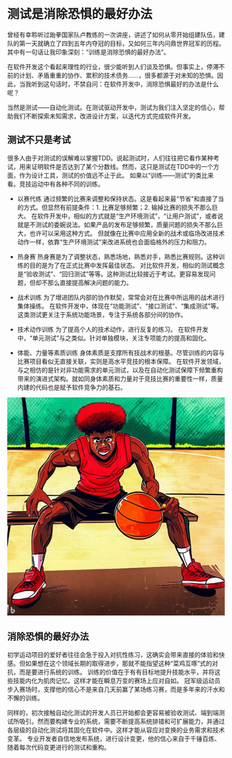 # 测试是消除恐惧的最好办法

曾经有幸聆听过跆拳国家队卢教练的一次讲座，讲述了如何从零开始组建队伍，建队的第一天就确立了四到五年内夺冠的目标，又如何三年内问鼎世界冠军的历程。其中有一句话让我印象深刻：“训练是消除恐惧的最好办法”。

在软件开发这个看起来理性的行业，很少能听到人们谈及恐惧。但事实上，停滞不前的计划、矛盾重重的协作、累积的技术债务……，很多都源于对未知的恐惧。因此，当我听到这句话时，不禁自问：在软件开发中，消除恐惧最好的办法是什么呢？

当然是测试——自动化测试。在测试驱动开发中，测试为我们注入坚定的信心，帮助我们不断探索未知需求，改进设计方案，以迭代方式完成软件开发。

## 测试不只是考试
很多人由于对测试的误解难以掌握TDD。说起测试时，人们往往把它看作某种考试，用来证明软件是否达到了某个分数线。然而，这只是测试在TDD中的一个方面，作为设计工具，测试的价值远不止于此。
如果以“训练——测试”的类比来看。竞技运动中有各种不同的训练。

* 以赛代练
通过频繁的比赛来调整和保持状态。这是看起来最“节省”和直接了当的方式。但显然有前提条件：1. 比赛足够频繁；2. 输掉比赛的损失不那么巨大。
在软件开发中，相似的方式就是“生产环境测试”，“让用户测试”，或者说就是不测试的委婉说法。如果产品的发布足够频繁，质量问题的损失不那么巨大，也许可以采用这种方式。
但就像在比赛中应用全新的战术或临场改进技术动作一样，依靠“生产环境测试”来改进系统也会面临格外的压力和阻力。

* 热身赛
热身赛是为了调整状态，熟悉场地，熟悉对手，熟悉比赛规则。这种训练的目的是为了在正式比赛中发挥最佳状态。
对比软件开发，相似的测试概念是“验收测试”、“回归测试”等等。这种测试比较接近于考试。更容易发现问题，但却不那么直接提高解决问题的能力。

* 战术训练
为了增进团队内部的协作默契，常常会对在比赛中所运用的战术进行集体操练。
在软件开发中，体现在“功能测试”、“接口测试”、“集成测试”等。这类测试更关注于系统功能场景，专注于系统各部分间的协作。

* 技术动作训练
为了提高个人的技术动作，进行反复的练习。
在软件开发中，“单元测试”与之类似。针对单独模块，关注专项能力的提高和固化。

* 体能、力量等素质训练
身体素质是支撑所有技战术的根基。尽管训练的内容与比赛项目看似无直接关联，实则是高水平竞技的根本保障。
在软件开发领域，与之相仿的是针对非功能需求的单元测试，以及在自动化测试保障下频繁重构带来的演进式架构。就如同身体素质和力量对于竞技比赛的重要性一样，质量内建的代码也是赋予软件竞争力的基石。

![练习](../images/practice-base.jpeg)

## 消除恐惧的最好办法
初学运动项目的爱好者往往会急于投入对抗性练习，这确实会带来直接的体验和快感。但如果想在这个领域长期的取得进步，那就不能指望这种“菜鸡互啄”式的对抗，而是要进行系统的训练。
训练的价值在于有有目标地提升技能水平，并将这些技能内化为肌肉记忆。这样才能在瞬息万变的赛场上应对自如。
冠军级运动员步入赛场时，支撑他的信心不是来自几天前赢了某场练习赛，而是多年来的汗水和不懈的训练。

同样的，初次接触自动化测试的开发人员已开始都会更容易被验收测试、端到端测试所吸引。然而要构建专业的系统，需要不断提高系统排错和可扩展能力，并通过各层级的自动化测试将其固化在软件中。这样才能从容应对变换的业务需求和技术变革。
专业开发者自信地发布系统，进行设计变更，他的信心来自于千锤百炼、随着每次代码变更进行的测试和重构。
